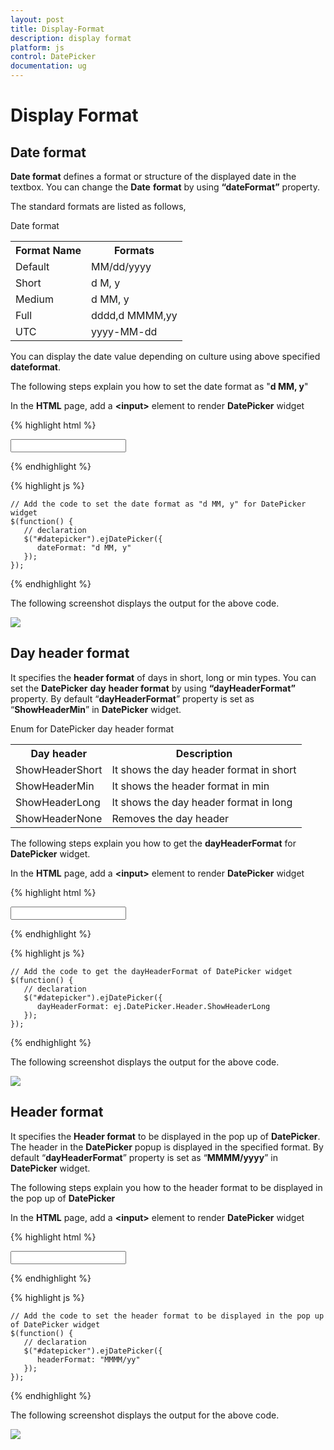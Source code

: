```yaml
---
layout: post
title: Display-Format
description: display format
platform: js
control: DatePicker
documentation: ug
---
```


# Display Format

## Date format

**Date format** defines a format or structure of the displayed date in the textbox. You can change the **Date** **format** by using **“dateFormat”** property.

The standard formats are listed as follows,

Date format

<table>
   <tr>
      <th>Format Name</th>
      <th>Formats</th>
   </tr>
   <tr>
      <td>
         Default
      </td>
      <td>
         MM/dd/yyyy
      </td>
   </tr>
   <tr>
      <td>
         Short
      </td>
      <td>
         d M, y
      </td>
   </tr>
   <tr>
      <td>
         Medium
      </td>
      <td>
         d MM, y
      </td>
   </tr>
   <tr>
      <td>
         Full
      </td>
      <td>
         dddd,d MMMM,yy
      </td>
   </tr>
   <tr>
      <td>
         UTC
      </td>
      <td>
         yyyy-MM-dd
      </td>
   </tr>
</table>


You can display the date value depending on culture using above specified **dateformat**.

The following steps explain you how to set the date format as "**d MM, y**"

In the **HTML** page, add a **&lt;input&gt;** element to render **DatePicker** widget


{% highlight html %}
  
<input id="datepicker" type="text" />
      
{% endhighlight %}
  
{% highlight js %}

    // Add the code to set the date format as "d MM, y" for DatePicker widget
    $(function() {
       // declaration
       $("#datepicker").ejDatePicker({
          dateFormat: "d MM, y"
       });
    });

{% endhighlight %}


The following screenshot displays the output for the above code.



![]("/js/DatePicker/Display-Format_images/Display-Format_img1.png")

## Day header format

It specifies the **header format** of days in short, long or min types. You can set the **DatePicker** **day** **header format** by using **“dayHeaderFormat”** property. By default “**dayHeaderFormat**” property is set as “**ShowHeaderMin**” in **DatePicker** widget. 

Enum for DatePicker day header format

<table>
   <tr>
      <th>Day header</th>
      <th>Description</th>
   </tr>
   <tr>
      <td>
         ShowHeaderShort
      </td>
      <td>
         It shows the day header format in short
      </td>
   </tr>
   <tr>
      <td>
         ShowHeaderMin
      </td>
      <td>
         It shows the header format in min
      </td>
   </tr>
   <tr>
      <td>
         ShowHeaderLong
      </td>
      <td>
         It shows the day header format in long
      </td>
   </tr>
   <tr>
      <td>
         ShowHeaderNone
      </td>
      <td>
         Removes the day header
      </td>
   </tr>
</table>


The following steps explain you how to get the **dayHeaderFormat** for **DatePicker** widget.

In the **HTML** page, add a **&lt;input&gt;** element to render **DatePicker** widget


{% highlight html %}

<input id="datepicker" type="text" />
      
{% endhighlight %}
  
{% highlight js %}

    // Add the code to get the dayHeaderFormat of DatePicker widget
    $(function() {
       // declaration
       $("#datepicker").ejDatePicker({
          dayHeaderFormat: ej.DatePicker.Header.ShowHeaderLong
       });
    });
    
{% endhighlight %}

The following screenshot displays the output for the above code.


![]("/js/DatePicker/Display-Format_images/Display-Format_img2.png")

## Header format

It specifies the **Header format** to be displayed in the pop up of **DatePicker**. The header in the **DatePicker** popup is displayed in the specified format.  By default “**dayHeaderFormat**” property is set as “**MMMM/yyyy**” in **DatePicker** widget. 

The following steps explain you how to the header format to be displayed in the pop up of **DatePicker**

In the **HTML** page, add a **&lt;input&gt;** element to render **DatePicker** widget

{% highlight html %}
  
<input id="datepicker" type="text" />
      
{% endhighlight %}
  
{% highlight js %}

    // Add the code to set the header format to be displayed in the pop up of DatePicker widget
    $(function() {
       // declaration
       $("#datepicker").ejDatePicker({
          headerFormat: "MMMM/yy"
       });
    });

{% endhighlight %}


The following screenshot displays the output for the above code.



![]("/js/DatePicker/Display-Format_images/Display-Format_img3.png")

